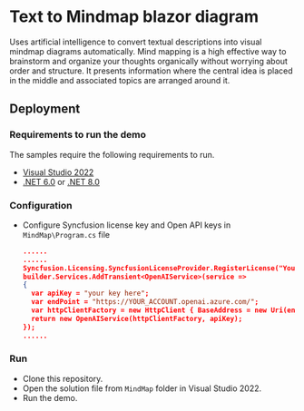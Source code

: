# Text to Mindmap blazor diagram
Uses artificial intelligence to convert textual descriptions into visual mindmap diagrams automatically. Mind mapping is a high effective way to brainstorm and organize your thoughts organically without worrying about order and structure. It presents information where the central idea is placed in the middle and associated topics are arranged around it.

## Deployment

### Requirements to run the demo

The samples require the following requirements to run.

* [Visual Studio 2022](https://visualstudio.microsoft.com/vs/)
* [.NET 6.0](https://dotnet.microsoft.com/en-us/download/dotnet/6.0) or [.NET 8.0](https://dotnet.microsoft.com/en-us/download/dotnet/8.0)

### Configuration

- Configure Syncfusion license key and Open API keys in `MindMap\Program.cs` file
  ```json
  ......
  ......
  Syncfusion.Licensing.SyncfusionLicenseProvider.RegisterLicense("Your registered key");
  builder.Services.AddTransient<OpenAIService>(service =>
  {
    var apiKey = "your key here";
    var endPoint = "https://YOUR_ACCOUNT.openai.azure.com/";
    var httpClientFactory = new HttpClient { BaseAddress = new Uri(endPoint) };
    return new OpenAIService(httpClientFactory, apiKey);
  });
  ......
  ``` 
### Run

* Clone this repository.
* Open the solution file from `MindMap` folder in Visual Studio 2022.
* Run the demo.
